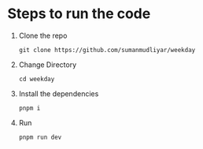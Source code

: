 # Steps to run the code

1. Clone the repo
   ```shell
   git clone https://github.com/sumanmudliyar/weekday
   ```
2. Change Directory
   ```shell
   cd weekday
   ```
3. Install the dependencies
   ```shell
   pnpm i
   ```
4. Run
   ```shell
   pnpm run dev
   ```
